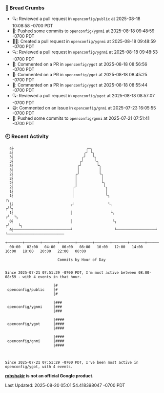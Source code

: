 ### 🍞 Bread Crumbs

 * 🔍: Reviewed a pull request in  `openconfig/public` at 2025-08-18 10:08:58 -0700 PDT
 * 🚢: Pushed some commits to `openconfig/ygnmi` at 2025-08-18 09:48:59 -0700 PDT
 * ✍🏼: Created a pull request in `openconfig/ygnmi` at 2025-08-18 09:48:59 -0700 PDT
 * 🔍: Reviewed a pull request in  `openconfig/ygnmi` at 2025-08-18 09:48:53 -0700 PDT
 * 💬: Commented on a PR in  `openconfig/ygot` at 2025-08-18 08:56:56 -0700 PDT
 * 💬: Commented on a PR in  `openconfig/ygot` at 2025-08-18 08:45:25 -0700 PDT
 * 💬: Commented on a PR in  `openconfig/ygot` at 2025-08-18 08:55:44 -0700 PDT
 * 🔍: Reviewed a pull request in  `openconfig/ygot` at 2025-08-18 08:57:07 -0700 PDT
 * 😃: Commented on an issue in `openconfig/gnmi` at 2025-07-23 16:05:55 -0700 PDT
 * 🚢: Pushed some commits to `openconfig/gnmi` at 2025-07-21 07:51:41 -0700 PDT

### 🕘 Recent Activity
```
  4┼                                 ╭─╮
  4┤                                ╭╯ ╰╮
  3┤                               ╭╯   ╰╮
  3┤                              ╭╯     ╰╮
  3┤                             ╭╯       ╰╮
  3┤                             │         │
  2┤                            ╭╯         ╰╮
  2┤                            │           │
  2┤                            │           ╰╮
  2┤                           ╭╯            ╰╮
  1┤                           │              │
  1┤                           │              ╰╮                        ╭╮
  1┤                          ╭╯               ╰╮                      ╭╯╰╮
  1┤                          │                 ╰╮                    ╭╯  ╰╮
  0┤                          │                  ╰╮                  ╭╯    ╰╮
  0┼──────────────────────────╯                   ╰──────────────────╯      ╰──────────────────────────
    +───────+───────+───────+───────+───────+───────+───────+───────+───────+───────+───────+───────+────
  00:00   02:00   04:00   06:00   08:00   10:00   12:00   14:00   16:00   18:00   20:00   22:00   00:00   

						Commits by Hour of Day


Since 2025-07-21 07:51:29 -0700 PDT, I'm most active between 08:00-08:59 - with 4 events in that hour.

```



```
                      |#
 openconfig/public    |#
                      |#

                      |###
 openconfig/ygnmi     |###
                      |###

                      |####
 openconfig/ygot      |####
                      |####

                      |####
 openconfig/gnmi      |####
                      |####



Since 2025-07-21 07:51:29 -0700 PDT, I've been most active in openconfig/ygot, with 4 events.

```
**[robshakir](mailto:robjs@google.com) is not an official Google product.**  


Last Updated: 2025-08-20 05:01:54.418398047 -0700 PDT
